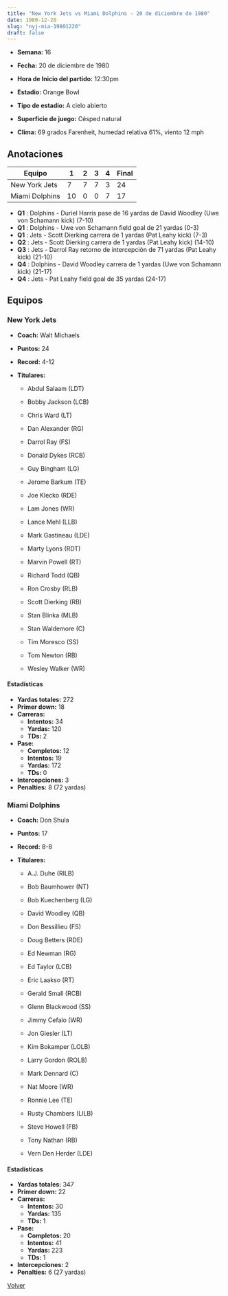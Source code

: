 ```yaml
---
title: "New York Jets vs Miami Dolphins - 20 de diciembre de 1980"
date: 1980-12-20
slug: "nyj-mia-19801220"
draft: false
---
```


* **Semana:** 16
* **Fecha:** 20 de diciembre de 1980

* **Hora de Inicio del partido:** 12:30pm
* **Estadio:** Orange Bowl
* **Tipo de estadio:** A cielo abierto
* **Superficie de juego:** Césped natural
* **Clima:** 69 grados Farenheit, humedad relativa 61%, viento 12 mph





## Anotaciones
| Equipo | 1 | 2 | 3 | 4 | Final |
|--------|---|---|---|---|-------|
| New York Jets  | 7 | 7 | 7 | 3  | 24 |
| Miami Dolphins  | 10 | 0 | 0 | 7  | 17 |
* **Q1** : Dolphins - Duriel Harris pase de 16 yardas de David Woodley (Uwe von Schamann kick) (7-10)
* **Q1** : Dolphins - Uwe von Schamann field goal de 21 yardas (0-3)
* **Q1** : Jets - Scott Dierking carrera de 1 yardas (Pat Leahy kick) (7-3)
* **Q2** : Jets - Scott Dierking carrera de 1 yardas (Pat Leahy kick) (14-10)
* **Q3** : Jets - Darrol Ray retorno de intercepción de 71 yardas (Pat Leahy kick) (21-10)
* **Q4** : Dolphins - David Woodley carrera de 1 yardas (Uwe von Schamann kick) (21-17)
* **Q4** : Jets - Pat Leahy field goal de 35 yardas (24-17)


## Equipos


### New York Jets
* **Coach:** Walt Michaels
* **Puntos:** 24
* **Record:** 4-12
* **Titulares:** 

  * Abdul Salaam (LDT) 

  * Bobby Jackson (LCB) 

  * Chris Ward (LT) 

  * Dan Alexander (RG) 

  * Darrol Ray (FS) 

  * Donald Dykes (RCB) 

  * Guy Bingham (LG) 

  * Jerome Barkum (TE) 

  * Joe Klecko (RDE) 

  * Lam Jones (WR) 

  * Lance Mehl (LLB) 

  * Mark Gastineau (LDE) 

  * Marty Lyons (RDT) 

  * Marvin Powell (RT) 

  * Richard Todd (QB) 

  * Ron Crosby (RLB) 

  * Scott Dierking (RB) 

  * Stan Blinka (MLB) 

  * Stan Waldemore (C) 

  * Tim Moresco (SS) 

  * Tom Newton (RB) 

  * Wesley Walker (WR) 

#### Estadísticas
* **Yardas totales:** 272
* **Primer down:** 18
* **Carreras:**
  * **Intentos:** 34
  * **Yardas:** 120
  * **TDs:** 2
* **Pase:**
  * **Completos:** 12
  * **Intentos:** 19
  * **Yardas:** 172
  * **TDs:** 0
* **Intercepciones:** 3
* **Penalties:** 8 (72 yardas)

### Miami Dolphins
* **Coach:** Don Shula
* **Puntos:** 17
* **Record:** 8-8
* **Titulares:** 

  * A.J. Duhe (RILB) 

  * Bob Baumhower (NT) 

  * Bob Kuechenberg (LG) 

  * David Woodley (QB) 

  * Don Bessillieu (FS) 

  * Doug Betters (RDE) 

  * Ed Newman (RG) 

  * Ed Taylor (LCB) 

  * Eric Laakso (RT) 

  * Gerald Small (RCB) 

  * Glenn Blackwood (SS) 

  * Jimmy Cefalo (WR) 

  * Jon Giesler (LT) 

  * Kim Bokamper (LOLB) 

  * Larry Gordon (ROLB) 

  * Mark Dennard (C) 

  * Nat Moore (WR) 

  * Ronnie Lee (TE) 

  * Rusty Chambers (LILB) 

  * Steve Howell (FB) 

  * Tony Nathan (RB) 

  * Vern Den Herder (LDE) 

#### Estadísticas
* **Yardas totales:** 347
* **Primer down:** 22
* **Carreras:**
  * **Intentos:** 30
  * **Yardas:** 135
  * **TDs:** 1
* **Pase:**
  * **Completos:** 20
  * **Intentos:** 41
  * **Yardas:** 223
  * **TDs:** 1
* **Intercepciones:** 2
* **Penalties:** 6 (27 yardas)


[Volver](/historia/1980)

